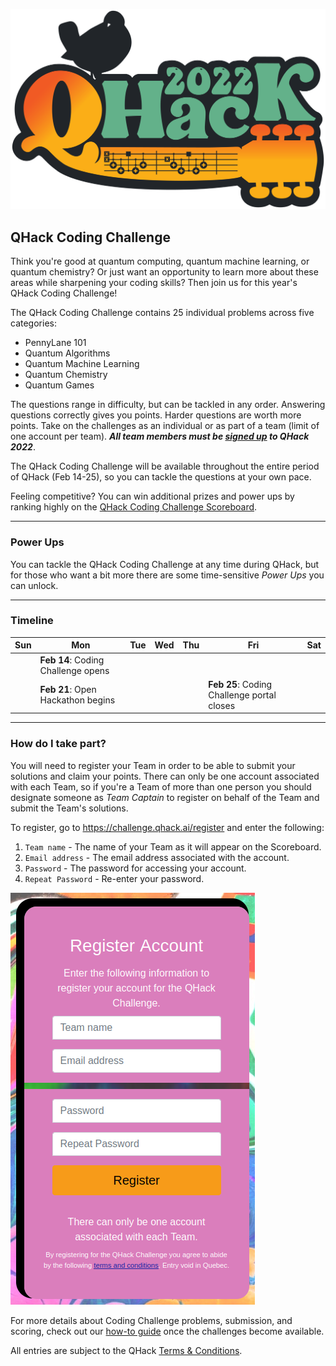 ![image](img/qhack-banner.png)

## QHack Coding Challenge

Think you're good at quantum computing, quantum machine learning, or quantum chemistry? Or just want an opportunity to learn more about these areas while sharpening your coding skills? Then join us for this year's QHack Coding Challenge!

The QHack Coding Challenge contains 25 individual problems across five categories:

- PennyLane 101
- Quantum Algorithms
- Quantum Machine Learning
- Quantum Chemistry
- Quantum Games

The questions range in difficulty, but can be tackled in any order. Answering questions correctly gives you points. Harder questions are worth more points. 
Take on the challenges as an individual or as part of a team (limit of one account per team). ***All team members must be [signed up](https://mailchi.mp/qhack/signups-2022) to QHack 2022***.

The QHack Coding Challenge will be available throughout the entire period of QHack (Feb 14-25), so you can tackle the questions at your own pace.

Feeling competitive? You can win additional prizes and power ups by ranking highly on the [QHack Coding Challenge Scoreboard](https://challenge.qhack.ai/public).

---

### Power Ups

You can tackle the QHack Coding Challenge at any time during QHack, but for those who want a bit more there are some time-sensitive *Power Ups* you can unlock. 

<?These credits can be used to build your [QHack Open Hackathon](Open_Hackathon.md) project. Teams can apply credits to any AWS service, including [Amazon Braket](https://aws.amazon.com/braket/), where they can showcase their ideas using Rigetti, IonQ, and D-Wave hardware or with high-performance simulators in the cloud.?>

---

### Timeline

| Sun | Mon | Tue | Wed | Thu | Fri  | Sat |
|---|---|---|---|---|---|---|
|   | **Feb 14**: Coding Challenge opens |  |  |  |  |   |
|   | **Feb 21**: Open Hackathon begins |   |   |   | **Feb 25**: Coding Challenge portal closes |  |

---

### How do I take part?

You will need to register your Team in order to be able to submit your solutions and claim your points. There can only be one account associated with each Team, so if you're a Team of more than one person you should designate someone as *Team Captain* to register on behalf of the Team and submit the Team's solutions. 

To register, go to https://challenge.qhack.ai/register and enter the following: 

1. `Team name` - The name of your Team as it will appear on the Scoreboard. 
2. `Email address` - The email address associated with the account. 
3. `Password` - The password for accessing your account. 
4. `Repeat Password` - Re-enter your password. 

![](img/register.png) 

For more details about Coding Challenge problems, submission, and scoring, check out our [how-to guide](https://github.com/XanaduAI/QHack/blob/master/Coding_Challenges/README.md) once the challenges become available.

All entries are subject to the QHack [Terms & Conditions](https://qhack.ai/terms-and-conditions/).
